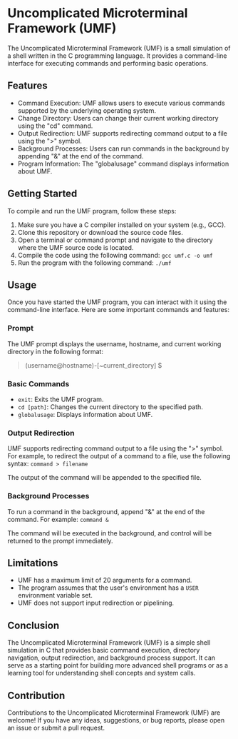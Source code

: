 # Uncomplicated Microterminal Framework (UMF)

The Uncomplicated Microterminal Framework (UMF) is a small simulation of a shell written in the C programming language. It provides a command-line interface for executing commands and performing basic operations.

## Features

- Command Execution: UMF allows users to execute various commands supported by the underlying operating system.
- Change Directory: Users can change their current working directory using the "cd" command.
- Output Redirection: UMF supports redirecting command output to a file using the ">" symbol.
- Background Processes: Users can run commands in the background by appending "&" at the end of the command.
- Program Information: The "globalusage" command displays information about UMF.

## Getting Started

To compile and run the UMF program, follow these steps:

1. Make sure you have a C compiler installed on your system (e.g., GCC).
2. Clone this repository or download the source code files.
3. Open a terminal or command prompt and navigate to the directory where the UMF source code is located.
4. Compile the code using the following command:
`gcc umf.c -o umf`
5. Run the program with the following command:
`./umf`

## Usage

Once you have started the UMF program, you can interact with it using the command-line interface. Here are some important commands and features:

### Prompt

The UMF prompt displays the username, hostname, and current working directory in the following format:
> (username@hostname)-[~current_directory] $

### Basic Commands

- `exit`: Exits the UMF program.
- `cd [path]`: Changes the current directory to the specified path.
- `globalusage`: Displays information about UMF.

### Output Redirection

UMF supports redirecting command output to a file using the ">" symbol. For example, to redirect the output of a command to a file, use the following syntax:
`command > filename`

The output of the command will be appended to the specified file.

### Background Processes

To run a command in the background, append "&" at the end of the command. For example:
`command &`

The command will be executed in the background, and control will be returned to the prompt immediately.

## Limitations

- UMF has a maximum limit of 20 arguments for a command.
- The program assumes that the user's environment has a `USER` environment variable set.
- UMF does not support input redirection or pipelining.

## Conclusion

The Uncomplicated Microterminal Framework (UMF) is a simple shell simulation in C that provides basic command execution, directory navigation, output redirection, and background process support. It can serve as a starting point for building more advanced shell programs or as a learning tool for understanding shell concepts and system calls.

## Contribution

Contributions to the Uncomplicated Microterminal Framework (UMF) are welcome! If you have any ideas, suggestions, or bug reports, please open an issue or submit a pull request.
